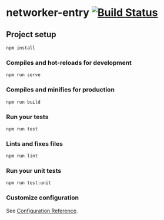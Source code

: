 # networker-entry [![Build Status](https://travis-ci.org/HermitSun/networker-entry.svg?branch=master)](https://travis-ci.org/HermitSun/networker-entry)

## Project setup
```
npm install
```

### Compiles and hot-reloads for development
```
npm run serve
```

### Compiles and minifies for production
```
npm run build
```

### Run your tests
```
npm run test
```

### Lints and fixes files
```
npm run lint
```

### Run your unit tests
```
npm run test:unit
```

### Customize configuration
See [Configuration Reference](https://cli.vuejs.org/config/).
